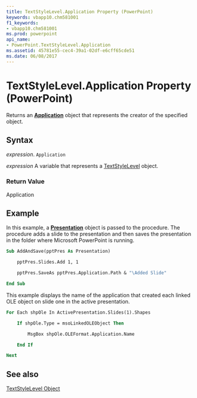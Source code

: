 ```yaml
---
title: TextStyleLevel.Application Property (PowerPoint)
keywords: vbapp10.chm581001
f1_keywords:
- vbapp10.chm581001
ms.prod: powerpoint
api_name:
- PowerPoint.TextStyleLevel.Application
ms.assetid: 45781e55-cec4-39a1-02df-e6cff65cde51
ms.date: 06/08/2017
---
```



# TextStyleLevel.Application Property (PowerPoint)

Returns an  **[Application](PowerPoint.Application.md)** object that represents the creator of the specified object.


## Syntax

 _expression_. `Application`

 _expression_ A variable that represents a [TextStyleLevel](./PowerPoint.TextStyleLevel.md) object.


### Return Value

Application


## Example

In this example, a  **[Presentation](PowerPoint.Presentation.md)** object is passed to the procedure. The procedure adds a slide to the presentation and then saves the presentation in the folder where Microsoft PowerPoint is running.


```vb
Sub AddAndSave(pptPres As Presentation)

    pptPres.Slides.Add 1, 1

    pptPres.SaveAs pptPres.Application.Path & "\Added Slide"

End Sub
```

This example displays the name of the application that created each linked OLE object on slide one in the active presentation.




```vb
For Each shpOle In ActivePresentation.Slides(1).Shapes

    If shpOle.Type = msoLinkedOLEObject Then

        MsgBox shpOle.OLEFormat.Application.Name

    End If

Next
```


## See also


[TextStyleLevel Object](PowerPoint.TextStyleLevel.md)

